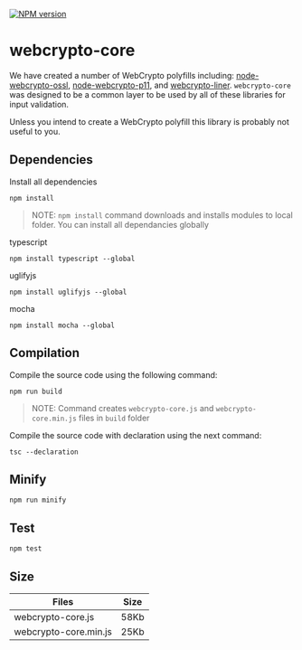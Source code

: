 [![NPM version](https://badge.fury.io/js/webcrypto-core.png)](http://badge.fury.io/webcrypto-core)

# webcrypto-core
We have created a number of WebCrypto polyfills including: [node-webcrypto-ossl](https://github.com/PeculiarVentures/node-webcrypto-ossl), [node-webcrypto-p11](https://github.com/PeculiarVentures/node-webcrypto-p11), and [webcrypto-liner](https://github.com/PeculiarVentures/webcrypto-liner).  `webcrypto-core` was designed to be a common layer to be used by all of these libraries for input validation.

Unless you intend to create a WebCrypto polyfill this library is probably not useful to you.

## Dependencies

Install all dependencies
```
npm install
```

> NOTE: `npm install` command downloads and installs modules to local folder. 
> You can install all dependancies globally 

typescript
```
npm install typescript --global
```

uglifyjs
```
npm install uglifyjs --global
```

mocha
```
npm install mocha --global
```

## Compilation 
Compile the source code using the following command:
```
npm run build
```
> NOTE: Command creates `webcrypto-core.js` and `webcrypto-core.min.js` files in `build` folder

Compile the source code with declaration using the next command:
```
tsc --declaration
```

## Minify
```
npm run minify
```

## Test
```
npm test
```

## Size

| Files                   | Size       |
|-------------------------|------------|
| webcrypto-core.js       | 58Kb       |
| webcrypto-core.min.js   | 25Kb       |
